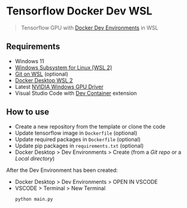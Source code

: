 # Tensorflow Docker Dev WSL
> Tensorflow GPU with [Docker Dev Environments](https://docs.docker.com/desktop/dev-environments/) in WSL

## Requirements
- Windows 11
- [Windows Subsystem for Linux (WSL 2)](https://learn.microsoft.com/en-us/windows/wsl/)
- [Git on WSL](https://learn.microsoft.com/en-us/windows/wsl/tutorials/wsl-git) (optional)
- [Docker Desktop WSL 2](https://docs.docker.com/desktop/wsl/)
- Latest [NVIDIA Windows GPU Driver](https://www.nvidia.com/Download/index.aspx?lang=en-us)
- Visual Studio Code with [Dev Container](https://marketplace.visualstudio.com/items?itemName=ms-vscode-remote.remote-containers) extension

## How to use
- Create a new repository from the template or clone the code
- Update tensorflow image in `Dockerfile` (optional)
- Update required packages in `Dockerfile` (optional)
- Update pip packages in `requirements.txt` (optional)
- Docker Desktop > Dev Environments > Create (from a _Git repo_ or a _Local directory_)

After the Dev Environment has been created:
- Docker Desktop > Dev Environments > OPEN IN VSCODE
- VSCODE > Terminal > New Terminal
  ```
  python main.py
  ```